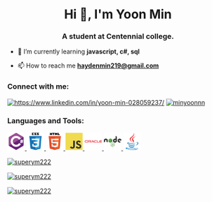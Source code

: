 <h1 align="center">Hi 👋, I'm Yoon Min</h1>
<h3 align="center">A student at Centennial college.</h3>


- 🌱 I’m currently learning **javascript, c#, sql**

- 📫 How to reach me **haydenmin219@gmail.com**

<h3 align="left">Connect with me:</h3>
<p align="left">
<a href="https://linkedin.com/in/yoon-min-028059237/" target="blank"><img align="center" src="https://raw.githubusercontent.com/rahuldkjain/github-profile-readme-generator/master/src/images/icons/Social/linked-in-alt.svg" alt="https://www.linkedin.com/in/yoon-min-028059237/" height="30" width="40" /></a>
<a href="https://instagram.com/minyoonnn" target="blank"><img align="center" src="https://raw.githubusercontent.com/rahuldkjain/github-profile-readme-generator/master/src/images/icons/Social/instagram.svg" alt="minyoonnn" height="30" width="40" /></a>


<h3 align="left">Languages and Tools:</h3>
<p align="left"> <a href="https://www.w3schools.com/cs/" target="_blank" rel="noreferrer"> <img src="https://raw.githubusercontent.com/devicons/devicon/master/icons/csharp/csharp-original.svg" alt="csharp" width="40" height="40"/> </a> <a href="https://www.w3schools.com/css/" target="_blank" rel="noreferrer"> <img src="https://raw.githubusercontent.com/devicons/devicon/master/icons/css3/css3-original-wordmark.svg" alt="css3" width="40" height="40"/> </a> <a href="https://www.w3.org/html/" target="_blank" rel="noreferrer"> <img src="https://raw.githubusercontent.com/devicons/devicon/master/icons/html5/html5-original-wordmark.svg" alt="html5" width="40" height="40"/> </a> <a href="https://developer.mozilla.org/en-US/docs/Web/JavaScript" target="_blank" rel="noreferrer"> <img src="https://raw.githubusercontent.com/devicons/devicon/master/icons/javascript/javascript-original.svg" alt="javascript" width="40" height="40"/> </a> <a href="https://www.oracle.com/" target="_blank" rel="noreferrer"> <img src="https://raw.githubusercontent.com/devicons/devicon/master/icons/oracle/oracle-original.svg" alt="oracle" width="40" height="40"/> </a> <a href="https://nodejs.org" target="_blank" rel="noreferrer"> <img src="https://raw.githubusercontent.com/devicons/devicon/master/icons/nodejs/nodejs-original-wordmark.svg" alt="nodejs" width="40" height="40"/>
<a href="https://www.java.com" target="_blank" rel="noreferrer"> <img src="https://raw.githubusercontent.com/devicons/devicon/master/icons/java/java-original.svg" alt="java" width="40" height="40"/> 
</p> </p>

<p><img align="center" src="https://github-readme-stats.vercel.app/api/top-langs?username=superym222&show_icons=true&locale=en&layout=compact" alt="superym222" /></p>

<p><img align="center" src="https://github-readme-streak-stats.herokuapp.com/?user=superym222&" alt="superym222" /></p>

<p><img align="center" src="https://github-readme-streak-stats.herokuapp.com/?user=superym222&" alt="superym222" /></p>

